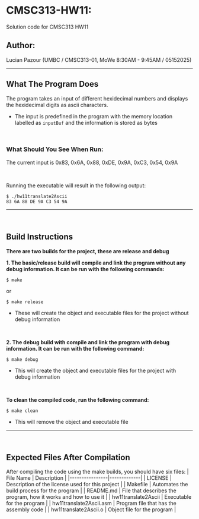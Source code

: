# CMSC313-HW11: 
Solution code for CMSC313 HW11

## Author:
Lucian Pazour (UMBC / CMSC313-01, MoWe 8:30AM - 9:45AM / 05152025)

---

## What The Program Does
The program takes an input of different hexidecimal numbers and displays the hexidecimal digits as ascii characters.   
- The input is predefined in the program with the memory location labelled as `inputBuf` and the information is stored as bytes

<br>

### What Should You See When Run:
The current input is 0x83, 0x6A, 0x88, 0xDE, 0x9A, 0xC3, 0x54, 0x9A   

<br>

Running the executable will result in the following output:
```
$ ./hw11translate2Ascii
83 6A 88 DE 9A C3 54 9A
```
---

<br>

## Build Instructions
**There are two builds for the project, these are **release** and **debug****

**1. The basic/release build will compile and link the program without any debug information. It can be run with the following commands:**
```
$ make
```
or
```
$ make release
```
- These will create the object and executable files for the project without debug information

<br>

**2. The debug build with compile and  link the program with debug information. It can be run with the following command:**
```
$ make debug
```
- This will create the object and executable files for the project with debug information

<br>

**To clean the compiled code, run the following command:**
```
$ make clean
```
- This will remove the object and executable file
---

<br>

## Expected Files After Compilation
After compiling the code using the make builds, you should have six files:
| File Name      | Description |
|----------------|-------------|
| LICENSE              | Description of the license used for this project |
| Makefile             | Automates the build process for the program |
| README.md            | File that describes the program, how it works and how to use it |
| hw11translate2Ascii  | Executable for the program |
| hw11translate2Ascii.asm | Program file that has the assembly code |
| hw11translate2Ascii.o | Object file for the program |






